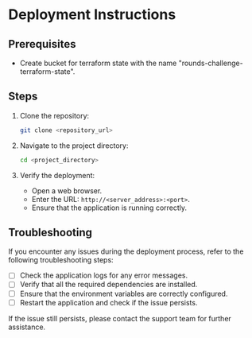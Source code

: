 # Deployment Instructions

## Prerequisites
- Create bucket for terraform state with the name "rounds-challenge-terraform-state".

## Steps

1. Clone the repository:
    ```bash
    git clone <repository_url>
    ```

2. Navigate to the project directory:
    ```bash
    cd <project_directory>
    ```

3. Verify the deployment:
    - Open a web browser.
    - Enter the URL: `http://<server_address>:<port>`.
    - Ensure that the application is running correctly.

## Troubleshooting

If you encounter any issues during the deployment process, refer to the following troubleshooting steps:

- [ ] Check the application logs for any error messages.
- [ ] Verify that all the required dependencies are installed.
- [ ] Ensure that the environment variables are correctly configured.
- [ ] Restart the application and check if the issue persists.

If the issue still persists, please contact the support team for further assistance.
